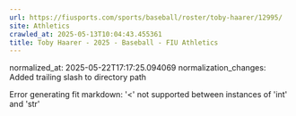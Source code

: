 ```yaml
---
url: https://fiusports.com/sports/baseball/roster/toby-haarer/12995/
site: Athletics
crawled_at: 2025-05-13T10:04:43.455361
title: Toby Haarer - 2025 - Baseball - FIU Athletics
---
```

normalized_at: 2025-05-22T17:17:25.094069
normalization_changes: Added trailing slash to directory path

Error generating fit markdown: '<' not supported between instances of 'int' and 'str'